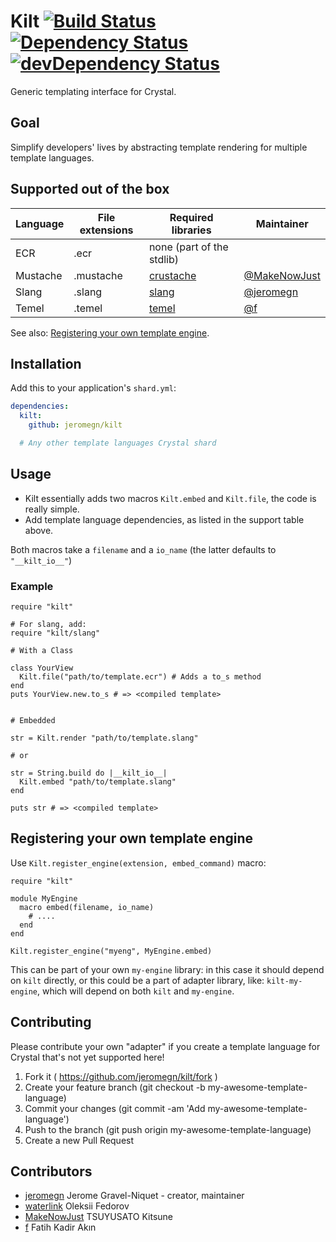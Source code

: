 # Kilt [![Build Status](https://travis-ci.org/jeromegn/kilt.svg?branch=master)](https://travis-ci.org/jeromegn/kilt) [![Dependency Status](https://shards.rocks/badge/github/jeromegn/kilt/status.svg)](https://shards.rocks/github/jeromegn/kilt) [![devDependency Status](https://shards.rocks/badge/github/jeromegn/kilt/dev_status.svg)](https://shards.rocks/github/jeromegn/kilt)

Generic templating interface for Crystal.

## Goal

Simplify developers' lives by abstracting template rendering for multiple template languages.

## Supported out of the box

| Language | File extensions | Required libraries | Maintainer |
| -------- | --------------- | ------------------ | ---------- |
| ECR      | .ecr            | none (part of the stdlib) | |
| Mustache | .mustache       | [crustache](https://github.com/MakeNowJust/crustache) | [@MakeNowJust](https://github.com/MakeNowJust) |
| Slang    | .slang          | [slang](https://github.com/jeromegn/slang) | [@jeromegn](https://github.com/jeromegn) |
| Temel    | .temel          | [temel](https://github.com/f/temel) | [@f](https://github.com/f) |

See also:
[Registering your own template engine](#registering-your-own-template-engine).

## Installation

Add this to your application's `shard.yml`:

```yaml
dependencies:
  kilt:
    github: jeromegn/kilt

  # Any other template languages Crystal shard
```

## Usage

- Kilt essentially adds two macros `Kilt.embed` and `Kilt.file`, the code is really simple.
- Add template language dependencies, as listed in the support table above.

Both macros take a `filename` and a `io_name` (the latter defaults to `"__kilt_io__"`)

### Example

```crystal
require "kilt"

# For slang, add:
require "kilt/slang"

# With a Class

class YourView
  Kilt.file("path/to/template.ecr") # Adds a to_s method
end
puts YourView.new.to_s # => <compiled template>


# Embedded

str = Kilt.render "path/to/template.slang"

# or

str = String.build do |__kilt_io__|
  Kilt.embed "path/to/template.slang"
end

puts str # => <compiled template>
```

## Registering your own template engine

Use `Kilt.register_engine(extension, embed_command)` macro:

```crystal
require "kilt"

module MyEngine
  macro embed(filename, io_name)
    # ....
  end
end

Kilt.register_engine("myeng", MyEngine.embed)
```

This can be part of your own `my-engine` library: in this case it should depend
on `kilt` directly, or this could be a part of adapter library, like:
`kilt-my-engine`, which will depend on both `kilt` and `my-engine`.

## Contributing

Please contribute your own "adapter" if you create a template language for Crystal that's not yet supported here!

1. Fork it ( https://github.com/jeromegn/kilt/fork )
2. Create your feature branch (git checkout -b my-awesome-template-language)
3. Commit your changes (git commit -am 'Add my-awesome-template-language')
4. Push to the branch (git push origin my-awesome-template-language)
5. Create a new Pull Request

## Contributors

- [jeromegn](https://github.com/jeromegn) Jerome Gravel-Niquet - creator, maintainer
- [waterlink](https://github.com/waterlink) Oleksii Fedorov
- [MakeNowJust](https://github.com/MakeNowJust) TSUYUSATO Kitsune
- [f](https://github.com/f) Fatih Kadir Akın
